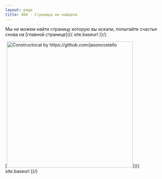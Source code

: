 ```yaml
---
layout: page
title: 404 - Страница не найдена
---
```


Мы не можем найти страницу которую вы искали, попытайте счастья снова на [главной странице]({{ site.baseurl }}/).

[<img src="{{ site.baseurl }}/images/404.jpg" alt="Constructocat by https://github.com/jasoncostello" style="width: 400px;"/>]({{ site.baseurl }}/)
